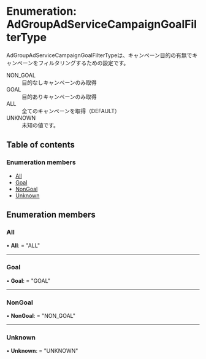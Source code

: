 # Enumeration: AdGroupAdServiceCampaignGoalFilterType


<div lang=\"ja\">AdGroupAdServiceCampaignGoalFilterTypeは、キャンペーン目的の有無でキャンペーンをフィルタリングするための設定です。</div>  <dl class=term>   <dt class=\"term__item\">NON_GOAL</dt>   <dd class=\"term__desc\"><span lang=\"ja\">目的なしキャンペーンのみ取得</span></dd>   <dt class=\"term__item\">GOAL</dt>   <dd class=\"term__desc\"><span lang=\"ja\">目的ありキャンペーンのみ取得</span></dd>   <dt class=\"term__item\">ALL</dt>   <dd class=\"term__desc\"><span lang=\"ja\">全てのキャンペーンを取得（DEFAULT）</span></dd>   <dt class=\"term__item\">UNKNOWN</dt>   <dd class=\"term__desc\"><span lang=\"ja\">未知の値です。</span></dd> </dl>

## Table of contents

### Enumeration members

- [All](adgroupadservicecampaigngoalfiltertype.md#all)
- [Goal](adgroupadservicecampaigngoalfiltertype.md#goal)
- [NonGoal](adgroupadservicecampaigngoalfiltertype.md#nongoal)
- [Unknown](adgroupadservicecampaigngoalfiltertype.md#unknown)

## Enumeration members

### All

• **All**: = "ALL"

___

### Goal

• **Goal**: = "GOAL"

___

### NonGoal

• **NonGoal**: = "NON\_GOAL"

___

### Unknown

• **Unknown**: = "UNKNOWN"
